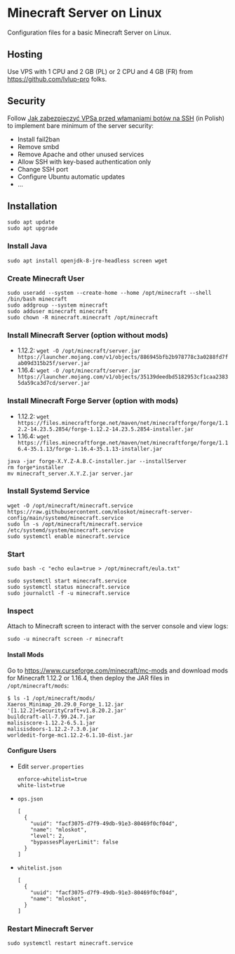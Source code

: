 # Minecraft Server on Linux

Configuration files for a basic Minecraft Server on Linux.

## Hosting

Use VPS with 1 CPU and 2 GB (PL) or 2 CPU and 4 GB (FR) from https://github.com/lvlup-pro folks.

## Security

Follow [Jak zabezpieczyć VPSa przed włamaniami botów na SSH](https://forum.lvlup.pro/t/jak-zabezpieczyc-vpsa-przed-wlamaniami-botow-na-ssh/96) (in Polish) to implement bare minimum of the server security:
  - Install fail2ban
  - Remove smbd
  - Remove Apache and other unused services
  - Allow SSH with key-based authentication only
  - Change SSH port
  - Configure Ubuntu automatic updates
  - ...

## Installation

```
sudo apt update
sudo apt upgrade
```

### Install Java

```
sudo apt install openjdk-8-jre-headless screen wget
```

### Create Minecraft User
```
sudo useradd --system --create-home --home /opt/minecraft --shell /bin/bash minecraft
sudo addgroup --system minecraft
sudo adduser minecraft minecraft
sudo chown -R minecraft.minecraft /opt/minecraft
```

### Install Minecraft Server (option without mods)

- 1.12.2: `wget -O /opt/minecraft/server.jar https://launcher.mojang.com/v1/objects/886945bfb2b978778c3a0288fd7fab09d315b25f/server.jar`
- 1.16.4: `wget -O /opt/minecraft/server.jar https://launcher.mojang.com/v1/objects/35139deedbd5182953cf1caa23835da59ca3d7cd/server.jar`

### Install Minecraft Forge Server (option with mods)

- 1.12.2: `wget https://files.minecraftforge.net/maven/net/minecraftforge/forge/1.12.2-14.23.5.2854/forge-1.12.2-14.23.5.2854-installer.jar`
- 1.16.4: `wget https://files.minecraftforge.net/maven/net/minecraftforge/forge/1.16.4-35.1.13/forge-1.16.4-35.1.13-installer.jar`

```
java -jar forge-X.Y.Z-A.B.C-installer.jar --installServer
rm forge*installer
mv minecraft_server.X.Y.Z.jar server.jar
```

### Install Systemd Service

```
wget -O /opt/minecraft/minecraft.service https://raw.githubusercontent.com/mloskot/minecraft-server-config/main/systemd/minecraft.service
sudo ln -s /opt/minecraft/minecraft.service /etc/systemd/system/minecraft.service
sudo systemctl enable minecraft.service
```

### Start

```
sudo bash -c "echo eula=true > /opt/minecraft/eula.txt"
```

```
sudo systemctl start minecraft.service
sudo systemctl status minecraft.service
sudo journalctl -f -u minecraft.service
```

### Inspect

Attach to Minecraft screen to interact with the server console and view logs:

```
sudo -u minecraft screen -r minecraft
```


#### Install Mods

Go to https://www.curseforge.com/minecraft/mc-mods and download mods for Minecraft 1.12.2 or 1.16.4, then deploy the JAR files in `/opt/minecraft/mods`:

```
$ ls -1 /opt/minecraft/mods/
Xaeros_Minimap_20.29.0_Forge_1.12.jar
'[1.12.2]+SecurityCraft+v1.8.20.2.jar'
buildcraft-all-7.99.24.7.jar
malisiscore-1.12.2-6.5.1.jar
malisisdoors-1.12.2-7.3.0.jar
worldedit-forge-mc1.12.2-6.1.10-dist.jar
```

#### Configure Users

- Edit `server.properties`

  ```
  enforce-whitelist=true
  white-list=true
  ```

- `ops.json`

  ```
  [
    {
      "uuid": "facf3075-d7f9-49db-91e3-80469f0cf04d",
      "name": "mloskot",
      "level": 2,
      "bypassesPlayerLimit": false
    }
  ]
  ```

- `whitelist.json`

  ```
  [
    {
      "uuid": "facf3075-d7f9-49db-91e3-80469f0cf04d",
      "name": "mloskot",
    }
  ]
  ```

### Restart Minecraft Server

```
sudo systemctl restart minecraft.service
```
